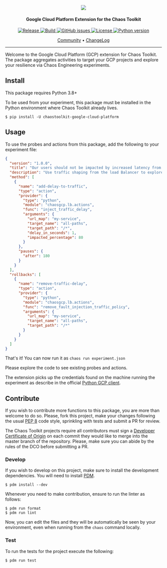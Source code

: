 <h2 align="center">
  <br>
  <p align="center"><img src="https://avatars.githubusercontent.com/u/32068152?s=200&v=4"></p>
</h2>

<h4 align="center">Google Cloud Platform Extension for the Chaos Toolkit</h4>

<p align="center">
   <a href="https://github.com/chaostoolkit-incubator/chaostoolkit-google-cloud-platform/releases">
   <img alt="Release" src="https://img.shields.io/pypi/v/chaostoolkit-google-cloud-platform.svg">
   <a href="#">
   <img alt="Build" src="https://github.com/chaostoolkit-incubator/chaostoolkit-google-cloud-platform/actions/workflows/build.yaml/badge.svg">
   <a href="https://github.com/chaostoolkit-incubator/chaostoolkit-google-cloud-platform/issues">
   <img alt="GitHub issues" src="https://img.shields.io/github/issues/chaostoolkit-incubator/chaostoolkit-google-cloud-platform?style=flat-square&logo=github&logoColor=white">
   <a href="https://github.com/chaostoolkit-incubator/chaostoolkit-google-cloud-platform/blob/master/LICENSE.md">
   <img alt="License" src="https://img.shields.io/github/license/chaostoolkit-incubator/chaostoolkit-google-cloud-platform">
   <a href="#">
   <img alt="Python version" src="https://img.shields.io/pypi/pyversions/chaostoolkit-lib.svg">
   <a href="https://pkg.go.dev/github.com/chaostoolkit-incubator/chaostoolkit-google-cloud-platform">
</p>

<p align="center">
  <a href="https://join.slack.com/t/chaostoolkit/shared_invite/zt-22c5isqi9-3YjYzucVTNFFVIG~Kzns8g">Community</a> •
  <a href="https://github.com/chaostoolkit-incubator/chaostoolkit-google-cloud-platform/blob/master/CHANGELOG.md">ChangeLog</a>
</p>

---

Welcome to the Google Cloud Platform (GCP) extension for Chaos Toolkit. The
package aggregates activities to target your GCP projects and explore
your resilience via Chaos Engineering experiments.

## Install

This package requires Python 3.8+

To be used from your experiment, this package must be installed in the Python
environment where Chaos Toolkit already lives.

```
$ pip install -U chaostoolkit-google-cloud-platform
```

## Usage

To use the probes and actions from this package, add the following to your
experiment file:

```json
{
  "version": "1.0.0",
  "title": "Our users should not be impacted by increased latency from our services",
  "description": "Use traffic shaping from the load Balancer to explore the impact of latency on our users",
  "method": [
    {
      "name": "add-delay-to-traffic",
      "type": "action",
      "provider": {
        "type": "python",
        "module": "chaosgcp.lb.actions",
        "func": "inject_traffic_delay",
        "arguments": {
          "url_map": "my-service",
          "target_name": "all-paths",
          "target_path": "/*",
          "delay_in_seconds": 1,
          "impacted_percentage": 80
        }
      },
      "pauses": {
        "after": 180
      }
    }
  ],
  "rollbacks": [
    {
      "name": "remove-traffic-delay",
      "type": "action",
      "provider": {
        "type": "python",
        "module": "chaosgcp.lb.actions",
        "func": "remove_fault_injection_traffic_policy",
        "arguments": {
          "url_map": "my-service",
          "target_name": "all-paths",
          "target_path": "/*"
        }
      }
    }
  ]
}
```

That's it! You can now run it as `chaos run experiment.json`

Please explore the code to see existing probes and actions.

The extension picks up the credentials found on the machine running the
experiment as describe in the official
[Python GCP client](https://googleapis.dev/python/google-api-core/latest/auth.html).


## Contribute

If you wish to contribute more functions to this package, you are more than
welcome to do so. Please, fork this project, make your changes following the
usual [PEP 8][pep8] code style, sprinkling with tests and submit a PR for
review.

[pep8]: https://pycodestyle.readthedocs.io/en/latest/

The Chaos Toolkit projects require all contributors must sign a
[Developer Certificate of Origin][dco] on each commit they would like to merge
into the master branch of the repository. Please, make sure you can abide by
the rules of the DCO before submitting a PR.

[dco]: https://github.com/probot/dco#how-it-works

### Develop

If you wish to develop on this project, make sure to install the development
dependencies. You will need to install [PDM](https://pdm-project.org).

```console
$ pdm install --dev
```

Whenever you need to make contribution, ensure to run the linter as follows:

```console
$ pdm run format
$ pdm run lint
```

Now, you can edit the files and they will be automatically be seen by your
environment, even when running from the `chaos` command locally.

### Test

To run the tests for the project execute the following:

```
$ pdm run test
```
